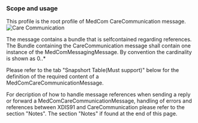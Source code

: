 ### Scope and usage 
This profile is the root profile of MedCom CareCommunication message. 
<img alt="Care Communication" src="./carecommunication/CareCommunication.png" style="float:none; display:block; margin-left:auto; margin-right:auto;" />

The message contains a bundle that is selfcontained regarding references. 
The Bundle containing the CareCommunication message shall contain one instance of the MedComMessagingMessage. By convention the cardinality is shown as 0..*

Please refer to the tab "Snapshort Table(Must support)" below for the definition of the required content of a MedComCareCommunicationMessage.

For decription of how to handle message references when sending a reply or forward a MedComCareCommunicationMessage, handling of errors and references between XDIS91 and CareCommunication please refer to the section "Notes".
The section "Notes" if found at the end of this page.
